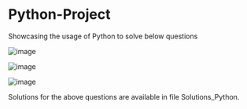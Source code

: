 # Python-Project
Showcasing the usage of Python to solve below questions

![image](https://github.com/PrernaKK/Python-Project/assets/146557097/f55bc52c-f032-41ad-85f6-324ebcccf7c3)

![image](https://github.com/PrernaKK/Python-Project/assets/146557097/96f983ca-d55e-4234-bb74-65c62135210a)

![image](https://github.com/PrernaKK/Python-Project/assets/146557097/11ef2d92-2485-48e2-a761-3008e7e819cb)

Solutions for the above questions are available in file Solutions_Python.
